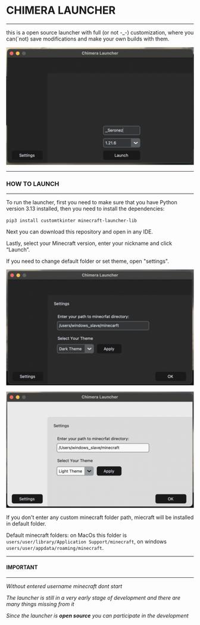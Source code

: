 # CHIMERA LAUNCHER
___


this is a open source launcher with full (or not -_-) customization, where 
you can(`not) save modifications and make your own builds with them.



![launcher screenshoot](https://github.com/seronezP/chimera/blob/master/images/chimeralauncher.png)

___

### HOW TO LAUNCH

___

To run the launcher, first you need to make sure that you have Python version 3.13 installed, then you need to install the dependencies:

`pip3 install customtkinter minecraft-launcher-lib `

Next you can download this repository and open in any IDE. 
  
Lastly, select your Minecraft version, enter your nickname and click “Launch”.

If you need to change default folder or set theme, open "settings".

![settings dark](https://github.com/seronezP/chimera/blob/master/images/settingsdark.png)

![settings light](https://github.com/seronezP/chimera/blob/master/images/settingslightt.png)


If you don't enter any custom minecraft folder path, miecraft will be installed in default folder.

Default minecraft folders: on MacOs this folder is `users/user/library/Application Support/minecraft`, on windows `users/user/appdata/roaming/minecraft`.


___
#### IMPORTANT
___

_Without entered username minecraft dont start_

_The launcher is still in a very early stage of development and there are many things missing from it_

_Since the launcher is **open source** you can participate in the development_